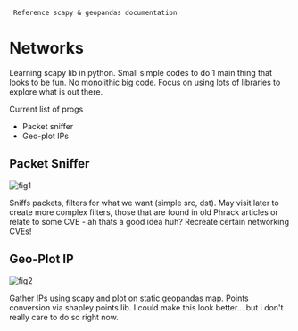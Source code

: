 ` Reference scapy & geopandas documentation`

# Networks

Learning scapy lib in python. Small simple codes to do 1 main
thing that looks to be fun. No monolithic big code. Focus on 
using lots of libraries to explore what is out there.

Current list of progs
* Packet sniffer 
* Geo-plot IPs

## Packet Sniffer

![fig1](/figs/fig3.png)

Sniffs packets, filters for what we want (simple src, dst). May
visit later to create more complex filters, those that are found
in old Phrack articles or relate to some CVE - ah thats a good
idea huh? Recreate certain networking CVEs!

## Geo-Plot IP

![fig2](/figs/fig2.png)

Gather IPs using scapy and plot on static geopandas map.
Points conversion via shapley points lib. I could make this
look better... but i don't really care to do so right now.
